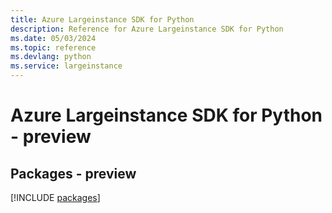 ```yaml
---
title: Azure Largeinstance SDK for Python
description: Reference for Azure Largeinstance SDK for Python
ms.date: 05/03/2024
ms.topic: reference
ms.devlang: python
ms.service: largeinstance
---
```

# Azure Largeinstance SDK for Python - preview
## Packages - preview
[!INCLUDE [packages](largeinstance-index.md)]
